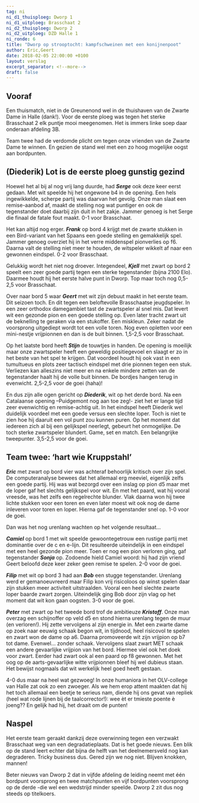 ```yaml
---
tag: ni
ni_d1_thuisploeg: Dworp 1
ni_d1_uitploeg: Brasschaat 2
ni_d2_thuisploeg: Dworp 2
ni_d2_uitploeg: DZD Halle 1
ni_ronde: 6
title: "Dworp op strooptocht: kampfschweinen met een konijnenpoot"
author: Eric,Geert
date: 2018-02-05 22:00:00 +0100
layout: verslag
excerpt_separator: <!--more-->
draft: false
---
```

## Vooraf

Een thuismatch, niet in de Greunenond wel in de thuishaven van de Zwarte Dame in Halle (dank!). Voor de eerste ploeg was tegen het sterke Brasschaat 2 elk puntje mooi meegenomen. Het is immers linke soep daar onderaan afdeling 3B.

Team twee had de verdomde plicht om tegen onze vrienden van de Zwarte Dame te winnen. En gezien de stand wel met een zo hoog mogelijke oogst aan bordpunten.<!--more-->

## (Diederik) Lot is de eerste ploeg gunstig gezind

Hoewel het al bij al nog vrij lang duurde, had **_Serge_** ook deze keer eerst gedaan. Met wit speelde hij het ongewone b4 in de opening. Een hels ingewikkelde, scherpe partij was daarvan het gevolg. Onze man slaat een remise-aanbod af, maakt de stelling nog wat puntiger en ook de tegenstander doet daarbij zijn duit in het zakje. Jammer genoeg is het Serge die finaal de fatale fout maakt. 0-1 voor Brasschaat.

Het kan altijd nog erger. **_Frank_** op bord 4 krijgt met de zwarte stukken in een Bird-variant van het Spaans een goede stelling en gemakkelijk spel. Jammer genoeg overziet hij in het verre middenspel pionverlies op f6. Daarna valt de stelling niet meer te houden, de witspeler wikkelt af naar een gewonnen eindspel. 0-2 voor Brasschaat.

Gelukkig wordt het niet nog droever. Integendeel, **_Kjell_** met zwart op bord 2 speelt een zeer goede partij tegen een sterke tegenstander (bijna 2100 Elo). Daarmee houdt hij het eerste halve punt in Dworp. Top maar toch nog 0,5-2,5 voor Brasschaat.

Over naar bord 5 waar **_Geert_** met wit zijn debuut maakt in het eerste team. Dit seizoen toch. En dit tegen een beloftevolle Brasschaatse jeugdspeler. In een zeer orthodox damegambiet tast de zwartspeler al snel mis. Dat levert wit een gezonde pion en een goede stelling op. Even later tracht zwart uit de beknelling te geraken via een stukoffer. Een miskleun. Zeker nadat de voorsprong uitgediept wordt tot een volle toren. Nog even opletten voor een mini-nestje vrijpionnen en dan is de buit binnen. 1,5-2,5 voor Brasschaat.

Op het laatste bord heeft **_Stijn_** de touwtjes in handen. De opening is moeilijk maar onze zwartspeler heeft een geweldig positiegevoel en slaagt er zo in het beste van het spel te krijgen. Dat voordeel houdt hij ook vast in een tumultueus en plots zeer tactisch eindspel met drie pionnen tegen een stuk. Verliezen kan alleszins niet meer en na enkele mindere zetten van de tegenstander haalt hij de volle buit binnen. De bordjes hangen terug in evenwicht. 2,5-2,5 voor de goei (haha)!

En dus zijn alle ogen gericht op **_Diederik_**, wit op het derde bord. Na een Catalaanse opening –Puidgemont nog aan toe zeg!- ziet het er lange tijd zeer evenwichtig en remise-achtig uit. In het eindspel heeft Diederik wel duidelijk voordeel met een goede versus een slechte loper. Toch is niet te zien hoe hij daaruit een vol punt zou kunnen puren. Op het moment dat iedereen zich al bij een gelijkspel neerlegt, gebeurt het onmogelijke. De toch sterke zwartspeler blundert. Game, set en match. Een belangrijke tweepunter. 3,5-2,5 voor de goei.

## Team twee: ‘hart wie Kruppstahl’

**_Eric_** met zwart op bord vier was achteraf behoorlijk kritisch over zijn spel. De computeranalyse bewees dat het allemaal erg meeviel, eigenlijk zelfs een goede partij. Hij was wat bezorgd over een inslag op pion d5 maar met de loper gaf het slechts gelijkspel voor wit. En met het paard, wat hij vooral vreesde, was het zelfs een regelrechte blunder. Vlak daarna won hij twee lichte stukken voor een toren en even later moest wit ook nog de dame inleveren voor toren en loper. Hierna gaf de tegenstander snel op. 1-0 voor de goei.

Dan was het nog urenlang wachten op het volgende resultaat...

**_Camiel_** op bord 1 met wit speelde gewoontegetrouw een rustige partij met dominantie over de c en e-lijn. Dit resulteerde uiteindelijk in een eindspel met een heel gezonde pion meer. Toen er nog een pion verloren ging, gaf tegenstander **_Sonja_** op. Zodoende hield Camiel woord: hij had zijn vriend Geert beloofd deze keer zeker geen remise te spelen. 2-0 voor de goei.

**_Filip_** met wit op bord 3 had aan **_Bob_** een stugge tegenstander. Urenlang werd er gemanoeuvreerd maar Filip kon vrij risicoloos op winst spelen daar zijn stukken meer activiteit uitstraalden. Vooral een heel slechte zwarte loper baarde zwart zorgen. Uiteindelijk ging Bob door zijn vlag op het moment dat wit kon gaan oogsten. 3-0 voor de goei.

**_Peter_** met zwart op het tweede bord trof de ambitieuze **_Kristoff_**. Onze man overzag een schijnoffer op veld d5 en stond hierna urenlang tegen de muur (en verloren!). Hij zette vervolgens al zijn energie in. Met een zwarte dame op zoek naar eeuwig schaak begon wit, in tijdnood, heel risicovol te spelen en zwart won de dame op a6. Daarna promoveerde wit zijn vrijpion op b7 tot dame. Evenwel… zonder schaak. Vervolgens slaat zwart MET schaak een andere gevaarlijke vrijpion van het bord. Hiermee viel ook het doek voor zwart. Eerder had zwart ook al een paard op f8 gewonnen. Met het oog op de aarts-gevaarlijke witte vrijpionnen bleef hij wel dubieus staan. Het bewijst nogmaals dat wit werkelijk heel goed heeft gestaan.

4-0 dus maar na heel wat gezwoeg! In onze humaniora in het OLV-college van Halle zat ook zo een zwoeger. Als we hem erop attent maakten dat hij het toch allemaal een beetje te serieus nam, diende hij ons gevat van repliek (heel wat rode lijnen bij de taalcorrector!): wee èt er tmieste poente è joeng?? En gelijk had hij, het draait om de punten!

## Naspel

Het eerste team geraakt dankzij deze overwinning tegen een verzwakt Brasschaat weg van een degradatieplaats. Dat is het goede nieuws. Een blik op de stand leert echter dat bijna de helft van het deelnemersveld nog kan degraderen. Tricky business dus. Gered zijn we nog niet. Blijven knokken, mannen!

Beter nieuws van Dworp 2 dat in vijfde afdeling de leiding neemt met één bordpunt voorsprong en twee matchpunten en vijf bordpunten voorsprong op de derde -die wel een wedstrijd minder speelde. Dworp 2 zit dus nog steeds op titelkoers.
